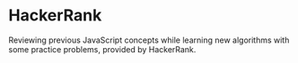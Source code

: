 # HackerRank

Reviewing previous JavaScript concepts while learning new algorithms with some practice problems, provided by HackerRank.
